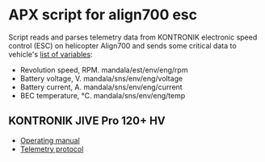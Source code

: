 # APX script for align700 esc

Script reads and parses telemetry data from KONTRONIK electronic speed control (ESC) on helicopter Align700
and sends some critical data to vehicle's [list of variables](https://docs.uavos.com/fw/mandala):

- Revolution speed, RPM. mandala/est/env/eng/rpm
- Battery voltage, V. mandala/sns/env/eng/voltage
- Battery current, A. mandala/sns/env/eng/current
- BEC temperature, °C. mandala/sns/env/eng/temp

## KONTRONIK JIVE Pro 120+ HV

- [Operating manual](https://www.kontronik.com/fileadmin/kontronik-sobek/Public/Content/Images/Content/Downloads/Anleitungen/JIVE_Pro.pdf)
- [Telemetry protocol](https://www.kontronik.com/fileadmin/kontronik-sobek/Public/Content/Images/Content/Downloads/Software/Kontronik_TelMe_V4.12_1.12_EN.pdf)
